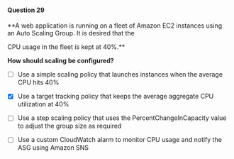 #### Question  29


**A web application is running on a fleet of Amazon EC2 instances using an Auto Scaling Group. It is desired that the

CPU usage in the fleet is kept at 40%.**


**How should scaling be configured?**


- [ ] Use a simple scaling policy that launches instances when the average CPU hits 40%


- [x] Use a target tracking policy that keeps the average aggregate CPU utilization at 40%


- [ ] Use a step scaling policy that uses the PercentChangeInCapacity value to adjust the group size as required


- [ ] Use a custom CloudWatch alarm to monitor CPU usage and notify the ASG using Amazon SNS

